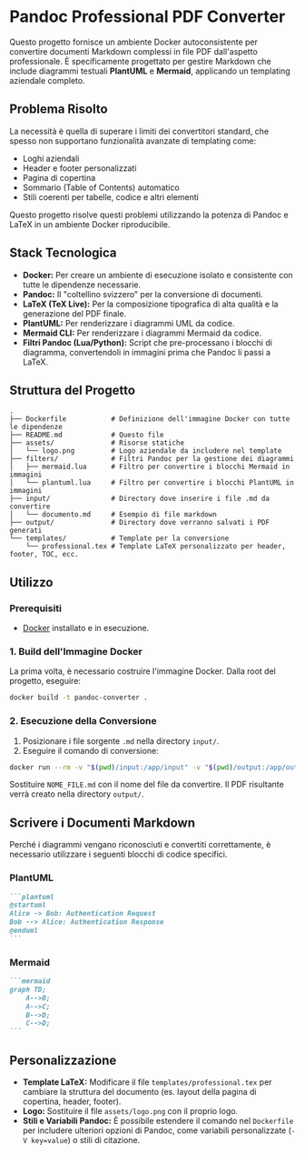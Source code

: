 # Pandoc Professional PDF Converter

Questo progetto fornisce un ambiente Docker autoconsistente per convertire documenti Markdown complessi in file PDF dall'aspetto professionale. È specificamente progettato per gestire Markdown che include diagrammi testuali **PlantUML** e **Mermaid**, applicando un templating aziendale completo.

## Problema Risolto

La necessità è quella di superare i limiti dei convertitori standard, che spesso non supportano funzionalità avanzate di templating come:
- Loghi aziendali
- Header e footer personalizzati
- Pagina di copertina
- Sommario (Table of Contents) automatico
- Stili coerenti per tabelle, codice e altri elementi

Questo progetto risolve questi problemi utilizzando la potenza di Pandoc e LaTeX in un ambiente Docker riproducibile.

## Stack Tecnologica

- **Docker:** Per creare un ambiente di esecuzione isolato e consistente con tutte le dipendenze necessarie.
- **Pandoc:** Il "coltellino svizzero" per la conversione di documenti.
- **LaTeX (TeX Live):** Per la composizione tipografica di alta qualità e la generazione del PDF finale.
- **PlantUML:** Per renderizzare i diagrammi UML da codice.
- **Mermaid CLI:** Per renderizzare i diagrammi Mermaid da codice.
- **Filtri Pandoc (Lua/Python):** Script che pre-processano i blocchi di diagramma, convertendoli in immagini prima che Pandoc li passi a LaTeX.

## Struttura del Progetto

```
.
├── Dockerfile           # Definizione dell'immagine Docker con tutte le dipendenze
├── README.md            # Questo file
├── assets/              # Risorse statiche
│   └── logo.png         # Logo aziendale da includere nel template
├── filters/             # Filtri Pandoc per la gestione dei diagrammi
│   ├── mermaid.lua      # Filtro per convertire i blocchi Mermaid in immagini
│   └── plantuml.lua     # Filtro per convertire i blocchi PlantUML in immagini
├── input/               # Directory dove inserire i file .md da convertire
│   └── documento.md     # Esempio di file markdown
├── output/              # Directory dove verranno salvati i PDF generati
└── templates/           # Template per la conversione
    └── professional.tex # Template LaTeX personalizzato per header, footer, TOC, ecc.
```

## Utilizzo

### Prerequisiti
- [Docker](https://www.docker.com/get-started) installato e in esecuzione.

### 1. Build dell'Immagine Docker

La prima volta, è necessario costruire l'immagine Docker. Dalla root del progetto, eseguire:

```bash
docker build -t pandoc-converter .
```

### 2. Esecuzione della Conversione

1. Posizionare i file sorgente `.md` nella directory `input/`.
2. Eseguire il comando di conversione:

```bash
docker run --rm -v "$(pwd)/input:/app/input" -v "$(pwd)/output:/app/output" pandoc-converter NOME_FILE.md
```

Sostituire `NOME_FILE.md` con il nome del file da convertire. Il PDF risultante verrà creato nella directory `output/`.

## Scrivere i Documenti Markdown

Perché i diagrammi vengano riconosciuti e convertiti correttamente, è necessario utilizzare i seguenti blocchi di codice specifici.

### PlantUML

````markdown
```plantuml
@startuml
Alice -> Bob: Authentication Request
Bob --> Alice: Authentication Response
@enduml
```
````

### Mermaid

````markdown
```mermaid
graph TD;
    A-->B;
    A-->C;
    B-->D;
    C-->D;
```
````

## Personalizzazione

- **Template LaTeX:** Modificare il file `templates/professional.tex` per cambiare la struttura del documento (es. layout della pagina di copertina, header, footer).
- **Logo:** Sostituire il file `assets/logo.png` con il proprio logo.
- **Stili e Variabili Pandoc:** È possibile estendere il comando nel `Dockerfile` per includere ulteriori opzioni di Pandoc, come variabili personalizzate (`-V key=value`) o stili di citazione.
